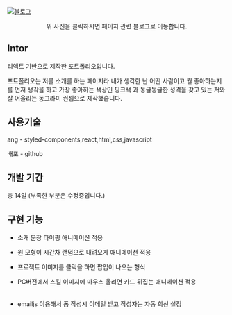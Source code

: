 
[![블로그](https://github.com/josoyean/soyeon-portfolio/assets/31685570/1283ee32-2fce-44c7-b9d9-15efbb563b18)](https://saltsoyeon.tistory.com/52)

<div align=center>
  
  위 사진을 클릭하시면 페이지 관련 블로그로 이동합니다.
</div>



## **Intor**

리액트 기반으로 제작한 포트폴리오입니다.

포트폴리오는 저를 소개를 하는 페이지라 내가 생각한 난 어떤 사람이고 뭘 좋아하는지를 먼저 생각을 하고 가장 좋아하는 색상인 핑크색 과 동글동글한 성격을 갖고 있는 저와 잘 어울리는 동그라미 컨셉으로 제작했습니다.

## **사용기술**

ang - styled-components,react,html,css,javascript

배포 - github

## **개발 기간**

총 14일 (부족한 부분은 수정중입니다.)

## **구현 기능**

- 소개 문장 타이핑 애니메이션 적용

- 원 모형이 시간차 랜덤으로 내려오게 애니메이션 적용

- 프로젝트 이미지를 클릭을 하면 팝업이 나오는 형식

- PC버전에서 스킬 이미지에 마우스 올리면 카드 뒤집는 애니메이션 적용  
  
- emailjs 이용해서 폼 작성시 이메일 받고 작성자는 자동 회신 설정
